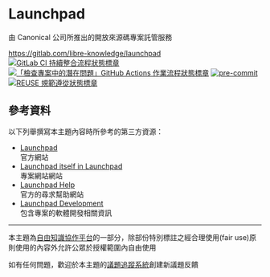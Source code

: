 # Launchpad

由 Canonical 公司所推出的開放來源碼專案託管服務

<https://gitlab.com/libre-knowledge/launchpad>  
[![GitLab CI 持續整合流程狀態標章](https://gitlab.com/libre-knowledge/launchpad/badges/main/pipeline.svg?ignore_skipped=true "點擊查看 GitLab CI 持續整合流程的運行狀態")](https://gitlab.com/libre-knowledge/launchpad/-/commits/main) [![「檢查專案中的潛在問題」GitHub Actions 作業流程狀態標章](https://github.com/libre-knowledge/launchpad/actions/workflows/check-potential-problems.yml/badge.svg "本專案使用 GitHub Actions 自動化檢查專案中的潛在問題")](https://github.com/libre-knowledge/launchpad/actions/workflows/check-potential-problems.yml) [![pre-commit](https://img.shields.io/badge/pre--commit-enabled-brightgreen?logo=pre-commit&logoColor=white "本專案使用 pre-commit 檢查專案中的潛在問題")](https://github.com/pre-commit/pre-commit) [![REUSE 規範遵從狀態標章](https://api.reuse.software/badge/gitlab.com/libre-knowledge/launchpad "本專案遵從 REUSE 規範降低軟體授權合規成本")](https://api.reuse.software/info/gitlab.com/libre-knowledge/launchpad)

## 參考資料

以下列舉撰寫本主題內容時所參考的第三方資源：

* [Launchpad](https://launchpad.net/)  
  官方網站
* [Launchpad itself in Launchpad](https://launchpad.net/launchpad)  
  專案網站網站
* [Launchpad Help](https://help.launchpad.net/)  
  官方的尋求幫助網站
* [Launchpad Development](https://dev.launchpad.net/)  
  包含專案的軟體開發相關資訊

<!--
## 基本概念

以下列舉本主題相關的基本概念說明資源：

（待補）

## 解決方案

以下列舉本主題相關的解決方案：

（待補）

## 子主題

以下列舉本主題相關的主題：

（待補）
-->

---

本主題為[自由知識協作平台](https://gitlab.com/libre-knowledge/libre-knowledge)的一部分，除部份特別標註之經合理使用(fair use)原則使用的內容外允許公眾於授權範圍內自由使用

如有任何問題，歡迎於本主題的[議題追蹤系統](https://gitlab.com/libre-knowledge/launchpad/-/issues)創建新議題反饋
